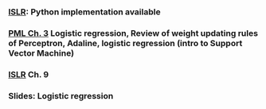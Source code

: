 ### [ISLR](http://www-bcf.usc.edu/~gareth/ISL/): Python implementation available

### [__PML__ Ch. 3](https://github.com/PHBS/python-machine-learning-book/tree/master/code/ch03) Logistic regression, Review of weight updating rules of Perceptron, Adaline, logistic regression (intro to Support Vector Machine)

### [__ISLR__](https://github.com/PHBS/ISLR-python/tree/master/Notebooks) Ch. 9

### Slides: Logistic regression
